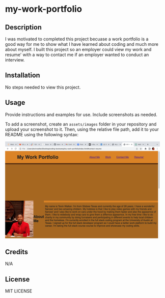 # my-work-portfolio

## Description

I was motivated to completed this project becuase a work portfolio is a good way for me to show what I have learned about coding and much more about myself. I built this project so an employer could view my work and resume' with a way to contact me if an employer wanted to conduct an interview.





## Installation

No steps needed to view this project.

## Usage

Provide instructions and examples for use. Include screenshots as needed.

To add a screenshot, create an `assets/images` folder in your repository and upload your screenshot to it. Then, using the relative file path, add it to your README using the following syntax:

![alt text](./assets/portfolio-picture.png)

## Credits

N/A

## License

MIT LICENSE
